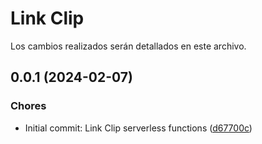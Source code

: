 # Link Clip

Los cambios realizados serán detallados en este archivo.
## 0.0.1 (2024-02-07)


### Chores

* Initial commit: Link Clip serverless functions ([d67700c](https://github.com/willknight27/link-clip-serverless/commit/d67700cd9475a1bdbe4f882841b4e9162b3a0740))
